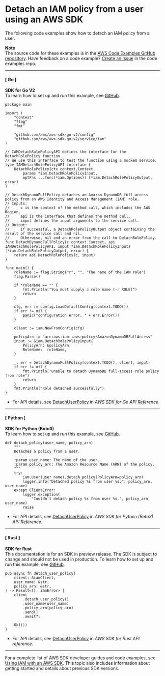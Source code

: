 # Detach an IAM policy from a user using an AWS SDK<a name="example_iam_DetachUserPolicy_section"></a>

The following code examples show how to detach an IAM policy from a user\.

**Note**  
The source code for these examples is in the [AWS Code Examples GitHub repository](https://github.com/awsdocs/aws-doc-sdk-examples)\. Have feedback on a code example? [Create an Issue](https://github.com/awsdocs/aws-doc-sdk-examples/issues/new/choose) in the code examples repo\. 

------
#### [ Go ]

**SDK for Go V2**  
 To learn how to set up and run this example, see [GitHub](https://github.com/awsdocs/aws-doc-sdk-examples/tree/main/gov2/iam#code-examples)\. 
  

```
package main

import (
	"context"
	"flag"
	"fmt"

	"github.com/aws/aws-sdk-go-v2/config"
	"github.com/aws/aws-sdk-go-v2/service/iam"
)

// IAMDetachRolePolicyAPI defines the interface for the DetachRolePolicy function.
// We use this interface to test the function using a mocked service.
type IAMDetachRolePolicyAPI interface {
	DetachRolePolicy(ctx context.Context,
		params *iam.DetachRolePolicyInput,
		optFns ...func(*iam.Options)) (*iam.DetachRolePolicyOutput, error)
}

// DetachDynamoFullPolicy detaches an Amazon DynamoDB full-access policy from an AWS Identity and Access Management (IAM) role.
// Inputs:
//     c is the context of the method call, which includes the AWS Region.
//     api is the interface that defines the method call.
//     input defines the input arguments to the service call.
// Output:
//     If successful, a DetachRolePolicyOutput object containing the result of the service call and nil.
//     Otherwise, nil and an error from the call to DetachRolePolicy.
func DetachDynamoFullPolicy(c context.Context, api IAMDetachRolePolicyAPI, input *iam.DetachRolePolicyInput) (*iam.DetachRolePolicyOutput, error) {
	return api.DetachRolePolicy(c, input)
}

func main() {
	roleName := flag.String("r", "", "The name of the IAM role")
	flag.Parse()

	if *roleName == "" {
		fmt.Println("You must supply a role name (-r ROLE)")
		return
	}

	cfg, err := config.LoadDefaultConfig(context.TODO())
	if err != nil {
		panic("configuration error, " + err.Error())
	}

	client := iam.NewFromConfig(cfg)

	policyArn := "arn:aws:iam::aws:policy/AmazonDynamoDBFullAccess"
	input := &iam.DetachRolePolicyInput{
		PolicyArn: &policyArn,
		RoleName:  roleName,
	}

	_, err = DetachDynamoFullPolicy(context.TODO(), client, input)
	if err != nil {
		fmt.Println("Unable to detach DynamoDB full-access role policy from role")
		return
	}
	fmt.Println("Role detached successfully")
}
```
+  For API details, see [DetachUserPolicy](https://pkg.go.dev/github.com/aws/aws-sdk-go-v2/service/iam#Client.DetachUserPolicy) in *AWS SDK for Go API Reference*\. 

------
#### [ Python ]

**SDK for Python \(Boto3\)**  
 To learn how to set up and run this example, see [GitHub](https://github.com/awsdocs/aws-doc-sdk-examples/tree/main/python/example_code/iam/iam_basics#code-examples)\. 
  

```
def detach_policy(user_name, policy_arn):
    """
    Detaches a policy from a user.

    :param user_name: The name of the user.
    :param policy_arn: The Amazon Resource Name (ARN) of the policy.
    """
    try:
        iam.User(user_name).detach_policy(PolicyArn=policy_arn)
        logger.info("Detached policy %s from user %s.", policy_arn, user_name)
    except ClientError:
        logger.exception(
            "Couldn't detach policy %s from user %s.", policy_arn, user_name)
        raise
```
+  For API details, see [DetachUserPolicy](https://docs.aws.amazon.com/goto/boto3/iam-2010-05-08/DetachUserPolicy) in *AWS SDK for Python \(Boto3\) API Reference*\. 

------
#### [ Rust ]

**SDK for Rust**  
This documentation is for an SDK in preview release\. The SDK is subject to change and should not be used in production\.
 To learn how to set up and run this example, see [GitHub](https://github.com/awsdocs/aws-doc-sdk-examples/tree/main/rust_dev_preview/iam#code-examples)\. 
  

```
pub async fn detach_user_policy(
    client: &iamClient,
    user_name: &str,
    policy_arn: &str,
) -> Result<(), iamError> {
    client
        .detach_user_policy()
        .user_name(user_name)
        .policy_arn(policy_arn)
        .send()
        .await?;

    Ok(())
}
```
+  For API details, see [DetachUserPolicy](https://docs.rs/releases/search?query=aws-sdk) in *AWS SDK for Rust API reference*\. 

------

For a complete list of AWS SDK developer guides and code examples, see [Using IAM with an AWS SDK](sdk-general-information-section.md)\. This topic also includes information about getting started and details about previous SDK versions\.